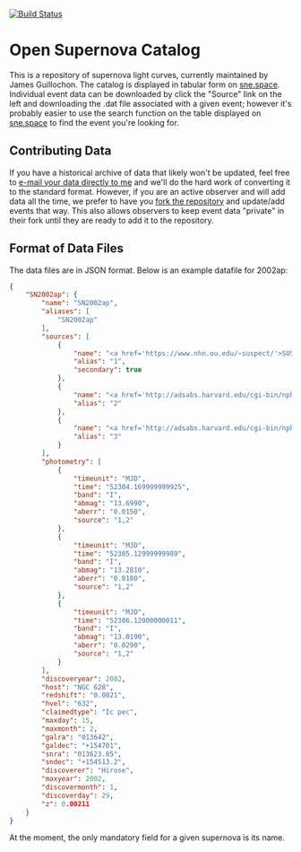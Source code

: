 [![Build Status](https://travis-ci.org/astrotransients/sne.svg?branch=master)](https://travis-ci.org/astrotransients/sne)

# Open Supernova Catalog #

This is a repository of supernova light curves, currently maintained by James Guillochon. The catalog is displayed in tabular form on [sne.space](https://sne.space). Individual event data can be downloaded by click the "Source" link on the left and downloading the .dat file associated with a given event; however it's probably easier to use the search function on the table displayed on [sne.space](https://sne.space) to find the event you're looking for.

## Contributing Data ##

If you have a historical archive of data that likely won't be updated, feel free to [e-mail your data directly to me](mailto:jguillochon@cfa.harvard.edu) and we'll do the hard work of converting it to the standard format. However, if you are an active observer and will add data all the time, we prefer to have you [fork the repository](https://bitbucket.org/Guillochon/sne/fork) and update/add events that way. This also allows observers to keep event data "private" in their fork until they are ready to add it to the repository.

## Format of Data Files ##

The data files are in JSON format. Below is an example datafile for 2002ap:

```json
{
    "SN2002ap": {
        "name": "SN2002ap",
        "aliases": [
            "SN2002ap"
        ],
        "sources": [
            {
                "name": "<a href='https://www.nhn.ou.edu/~suspect/'>SUSPECT</a>",
                "alias": "1",
                "secondary": true
            },
            {
                "name": "<a href='http://adsabs.harvard.edu/cgi-bin/nph-bib_query?bibcode=astro-ph/0307136&amp;db_key=AST'>astro-ph/0307136</a>",
                "alias": "2"
            },
            {
                "name": "<a href='http://adsabs.harvard.edu/cgi-bin/nph-bib_query?bibcode=2002MNRAS.332L..73G&amp;db_key=AST'>2002MNRAS.332L..73G</a>",
                "alias": "3"
            }
        ],
        "photometry": [
            {
                "timeunit": "MJD",
                "time": "52304.169999999925",
                "band": "I",
                "abmag": "13.6990",
                "aberr": "0.0150",
                "source": "1,2"
            },
            {
                "timeunit": "MJD",
                "time": "52305.12999999989",
                "band": "I",
                "abmag": "13.2810",
                "aberr": "0.0180",
                "source": "1,2"
            },
            {
                "timeunit": "MJD",
                "time": "52306.12000000011",
                "band": "I",
                "abmag": "13.0190",
                "aberr": "0.0290",
                "source": "1,2"
            }
        ],
        "discoveryear": 2002,
        "host": "NGC 628",
        "redshift": "0.0021",
        "hvel": "632",
        "claimedtype": "Ic pec",
        "maxday": 15,
        "maxmonth": 2,
        "galra": "013642",
        "galdec": "+154701",
        "snra": "013623.85",
        "sndec": "+154513.2",
        "discoverer": "Hirose",
        "maxyear": 2002,
        "discovermonth": 1,
        "discoverday": 29,
        "z": 0.00211
    }
}
```

At the moment, the only mandatory field for a given supernova is its name.
